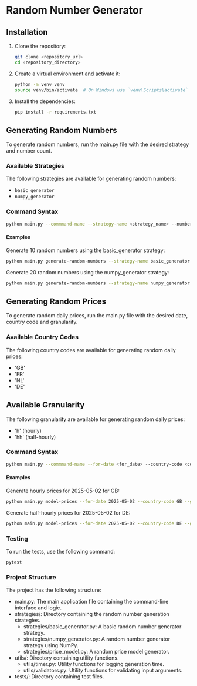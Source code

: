 # Random Number Generator

## Installation

1. Clone the repository:
    ```bash
    git clone <repository_url>
    cd <repository_directory>
    ```

2. Create a virtual environment and activate it:
    ```bash
    python -m venv venv
    source venv/bin/activate  # On Windows use `venv\Scripts\activate`
    ```

3. Install the dependencies:
    ```bash
    pip install -r requirements.txt
    ```

## Generating Random Numbers

To generate random numbers, run the main.py file with the desired strategy and number count.

### Available Strategies

The following strategies are available for generating random numbers:

- `basic_generator`
- `numpy_generator`

### Command Syntax

```bash
python main.py --commmand-name --strategy-name <strategy_name> --number-count <number_count>
```

#### Examples

Generate 10 random numbers using the basic_generator strategy:

```bash
python main.py generate-random-numbers --strategy-name basic_generator --number-count 10
```

Generate 20 random numbers using the numpy_generator strategy:

```bash
python main.py generate-random-numbers --strategy-name numpy_generator --number-count 20
```

## Generating Random Prices

To generate random daily prices, run the main.py file with the desired date, country code and granularity.

### Available Country Codes

The following country codes are available for generating random daily prices:

- 'GB'
- 'FR'
- 'NL'
- 'DE'

## Available Granularity

The following granularity are available for generating random daily prices:

- 'h' (hourly)
- 'hh' (half-hourly)

### Command Syntax

```bash
python main.py --commmand-name --for-date <for_date> --country-code <country_code> --granularity <granularity> --commodity <commodity>
```

#### Examples

Generate hourly prices for 2025-05-02 for GB:

```bash
python main.py model-prices --for-date 2025-05-02 --country-code GB --granularity h --commodity crude
```

Generate half-hourly prices for 2025-05-02 for DE:

```bash
python main.py model-prices --for-date 2025-05-02 --country-code DE --granularity hh --commodity power  
```


### Testing

To run the tests, use the following command:

```bash
pytest
```

### Project Structure

The project has the following structure:

* main.py: The main application file containing the command-line interface and logic.
* strategies/: Directory containing the random number generation strategies.
    * strategies/basic_generator.py: A basic random number generator strategy.
    * strategies/numpy_generator.py: A random number generator strategy using NumPy.
    * strategies/price_model.py: A random price model generator.
* utils/: Directory containing utility functions.
  * utils/timer.py: Utility functions for logging generation time.
  * utils/validators.py: Utility functions for validating input arguments.
* tests/: Directory containing test files.